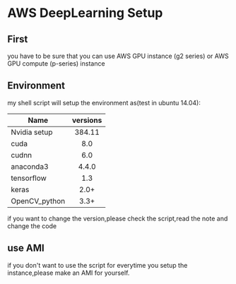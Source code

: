 # AWS DeepLearning Setup

## First
you have to be sure that you can use AWS GPU instance (g2 series) or AWS GPU compute (p-series) instance

## Environment
my shell script will setup the environment as(test in ubuntu 14.04):

Name|versions
-|:-:|
Nvidia setup|384.11
cuda|8.0
cudnn|6.0
anaconda3|4.4.0
tensorflow|1.3
keras|2.0+
OpenCV_python|3.3+

if you want to change the version,please check the script,read the note and change the code

## use AMI
if you don't want to use the script for everytime you setup the instance,please make an AMI for yourself. 
